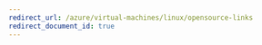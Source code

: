 ```yaml
---
redirect_url: /azure/virtual-machines/linux/opensource-links
redirect_document_id: true
---
```

